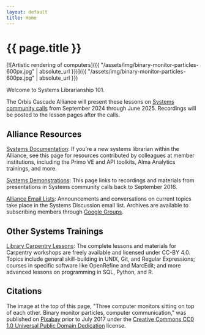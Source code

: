 ```yaml
---
layout: default
title: Home
---
```


# {{ page.title }}

[![Artistic rendering of computers]({{ "/assets/img/binary-monitor-particles-600px.jpg" | absolute_url }})]({{ "/assets/img/binary-monitor-particles-600px.jpg" | absolute_url }})

Welcome to Systems Librarianship 101.

The Orbis Cascade Alliance will present these lessons on [Systems community calls](https://www.orbiscascade.org/programs/systems/calls/) from September 2024 through June 2025. Recordings will be posted to the lesson pages after the calls.

## Alliance Resources

[Systems Documentation](https://www.orbiscascade.org/programs/systems/documentation/): If you're a new systems librarian within the Alliance, see this page for resources contributed by colleagues at member institutions, including the Primo VE and API toolkits, Alma Analytics trainings, and more.

[Systems Demonstrations](https://www.orbiscascade.org/programs/systems/calls/demos/): This page links to recordings and materials from presentations in Systems community calls back to September 2016.

[Alliance Email Lists](https://www.orbiscascade.org/about/contact/email-lists/): Announcements and conversations on current topics take place in the Systems Discussion email list. Archives are available to subscribing members through [Google Groups](https://groups.google.com/a/orbiscascade.org/g/sys-discussion).

## Other Systems Trainings

[Library Carpentry Lessons](https://librarycarpentry.org/lessons/): The complete lessons and materials for Carpentry workshops are freely available and licensed under CC-BY 4.0. Topics include general skill-building in UNIX, Git, and Regular Expressions; courses in specific software like OpenRefine and MarcEdit; and more advanced lessons on programming in SQL, Python, and R.

## Citations
The image at the top of this page, "Three computer monitors sitting on top of each other. Binary monitor particles, computer communication," was published on [Pixabay](https://pixabay.com/) prior to July 2017 under the [Creative Commons CC0 1.0 Universal Public Domain Dedication](https://web.archive.org/web/20161229043156/https://pixabay.com/en/service/terms/) license.

